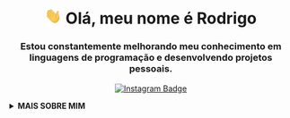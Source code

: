 <h1 align="center">
  <img src="https://raw.githubusercontent.com/rodriaum/rodriaum/master/assets/wave.gif" width="30px" alt="Wave"> 
  Olá, meu nome é Rodrigo
</h1>

<h3 align="center">
  Estou constantemente melhorando meu conhecimento em linguagens de programação e desenvolvendo projetos pessoais.
</h3>

<p align="center">
  <!-- Instagram -->
  <a href="https://instagram.com/rodriaum/" target="_blank">
    <img src="https://img.shields.io/badge/-rodriaum-E1306C?style=for-the-badge&logo=Instagram&logoColor=white" alt="Instagram Badge">
  </a>
</p>

<details>
  <summary><strong>MAIS SOBRE MIM</strong></summary>

  <p align="center">
    <img src="https://github-readme-stats.vercel.app/api?username=rodriaum&show_icons=true&theme=ocean_dark&hide_border=true&line_height=25" alt="Rodrigo Ferreira's GitHub Stats">
  </p>
  <p align="center">
    <a href="https://discord.com/users/1065788770739294289" target="_blank">
      <img src="?theme=dark&bg=151a28&borderRadius=&showDisplayName=false" alt="Discord Presence">
    </a>
  </p>

  ## 🛠 Habilidades

  <p align="center">
    <img src="https://img.shields.io/badge/C%23-239120?style=for-the-badge&logo=c-sharp&logoColor=white" alt="C#">
    <img src="https://img.shields.io/badge/Java-ED8B00?style=for-the-badge&logo=java&logoColor=white" alt="Java">
    <img src="https://img.shields.io/badge/MySQL-4479A1?style=for-the-badge&logo=mysql&logoColor=white" alt="MySQL">
    <img src="https://img.shields.io/badge/MongoDB-4EA94B?style=for-the-badge&logo=mongodb&logoColor=white" alt="MongoDB">
    <img src="https://img.shields.io/badge/Redis-DC382D?style=for-the-badge&logo=redis&logoColor=white" alt="Redis">
  </p>

  <p align="center">
    <img src="https://media.giphy.com/media/RhwkGhrlj3NVSOxWSN/giphy.gif" height="30" alt="Hello Gif"> 
    <em>
      <b>Visite o meu perfil 
        <a href="https://gitprofilee.netlify.app/user?id=rodriaum" target="_blank"><strong>aqui!</strong></a> 
        Fique à vontade para explorá-lo. 😉
      </b>
    </em>
  </p>
</details>
